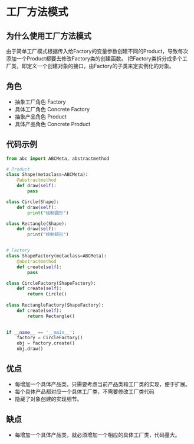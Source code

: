 # 工厂方法模式

## 为什么使用工厂方法模式
由于简单工厂模式根据传入给Factory的变量参数创建不同的Product，导致每次添加一个Product都要去修改Factory类的创建函数。
把Factory类拆分成多个工厂类，即定义一个创建对象的接口，由Factory的子类来定实例化的对象。

## 角色
- 抽象工厂角色 Factory
- 具体工厂角色 Concrete Factory
- 抽象产品角色 Product
- 具体产品角色 Concrete Product


## 代码示例

```python
from abc import ABCMeta, abstractmethod

# Product
class Shape(metaclass=ABCMeta):
    @abstractmethod
    def draw(self):
        pass

class Circle(Shape):
    def draw(self):
        print("绘制圆形")

class Rectangle(Shape):
    def draw(self):
        print("绘制矩形")


# Factory
class ShapeFactory(metaclass=ABCMeta):
    @abstractmethod
    def create(self):
        pass

class CircleFactory(ShapeFactory):
    def create(self):
        return Circle()
    
class RectangleFactory(ShapeFactory):
    def create(self):
        return Rectangle()
    

if __name__ == '__main__':
    factory = CircleFactory()
    obj = factory.create()
    obj.draw()
```

## 优点
- 每增加一个具体产品类，只需要考虑当前产品类和工厂类的实现，便于扩展。
- 每个具体产品都对应一个具体工厂类，不需要修改工厂类代码
- 隐藏了对象创建的实现细节。

## 缺点
- 每增加一个具体产品类，就必须增加一个相应的具体工厂类，代码量大。